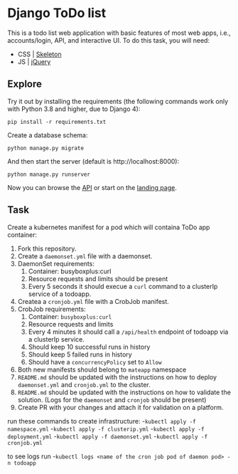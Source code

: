 # Django ToDo list

This is a todo list web application with basic features of most web apps, i.e., accounts/login, API, and interactive UI. To do this task, you will need:

- CSS | [Skeleton](http://getskeleton.com/)
- JS | [jQuery](https://jquery.com/)

## Explore

Try it out by installing the requirements (the following commands work only with Python 3.8 and higher, due to Django 4):

```
pip install -r requirements.txt
```

Create a database schema:

```
python manage.py migrate
```

And then start the server (default is http://localhost:8000):

```
python manage.py runserver
```

Now you can browse the [API](http://localhost:8000/api/) or start on the [landing page](http://localhost:8000/).

## Task

Create a kubernetes manifest for a pod which will containa ToDo app container:

1. Fork this repository.
1. Create a `daemonset.yml` file with a daemonset.
1. DaemonSet requirements:
   1. Container: busyboxplus:curl
   1. Resource requests and limits should be present
   1. Every 5 seconds it should execue a `curl` command to a clusterIp service of a todoapp.
1. Createa a `cronjob.yml` file with a CrobJob manifest.
1. CrobJob requirements:
   1. Container: `busyboxplus:curl`
   1. Resource requests and limits
   1. Every 4 minutes it should call a `/api/health` endpoint of todoapp via a clusterIp service.
   1. Should keep 10 successful runs in history
   1. Should keep 5 failed runs in history
   1. Should have a `concurrencyPolicy` set to `Allow`
1. Both new manifests should belong to `mateapp` namespace
1. `README.md` should be updated with the instructions on how to deploy `daemonset.yml` and `cronjob.yml` to the cluster.
1. `README.md` should be updated with the instructions on how to validate the solution. (Logs for the `daemonset` and `cronjob` should be present)
1. Create PR with your changes and attach it for validation on a platform.

run these commands to create infrastructure: -`kubectl apply -f namespace.yml` -`kubectl apply -f clusterip.yml` -`kubectl apply -f deployment.yml` -`kubectl apply -f daemonset.yml` -`kubectl apply -f cronjob.yml`

to see logs run -`kubectl logs <name of the cron job pod of daemon pod> -n todoapp`

